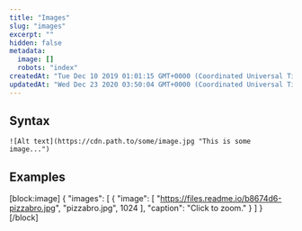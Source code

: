 ```yaml
---
title: "Images"
slug: "images"
excerpt: ""
hidden: false
metadata: 
  image: []
  robots: "index"
createdAt: "Tue Dec 10 2019 01:01:15 GMT+0000 (Coordinated Universal Time)"
updatedAt: "Wed Dec 23 2020 03:50:04 GMT+0000 (Coordinated Universal Time)"
---
```

## Syntax

```
![Alt text](https://cdn.path.to/some/image.jpg "This is some image...")
```

## Examples

[block:image]
{
  "images": [
    {
      "image": [
        "https://files.readme.io/b8674d6-pizzabro.jpg",
        "pizzabro.jpg",
        1024
      ],
      "caption": "Click to zoom."
    }
  ]
}
[/block]


<!-- ![Bro eats pizza and makes an OK gesture.](https://files.readme.io/6f52e22-man-eating-pizza-and-making-an-ok-gesture.jpg "Pizza Face") -->
